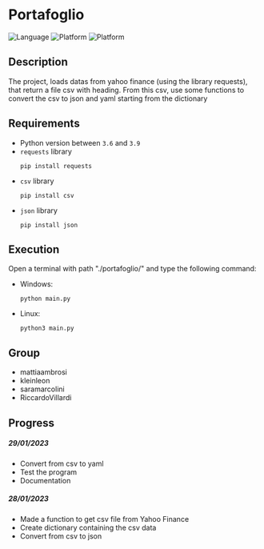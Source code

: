 # Portafoglio

![Language](https://img.shields.io/badge/Language-Python-lightgreen?style=flat) 
![Platform](https://img.shields.io/badge/OS%20platform%20supported-Linux-blue?style=flat)
![Platform](https://img.shields.io/badge/OS%20platform%20supported-Windows-blue?style=flat)


## Description

The project, loads datas from yahoo finance (using the library requests), that return a file csv with heading.
From this csv, use some functions to convert the csv to json and yaml starting from the dictionary


## Requirements

- Python version between `3.6` and `3.9`
- `requests` library
  ```commandline
  pip install requests
  ```
- `csv` library
  ```commandline
  pip install csv
  ```
- `json` library
  ```commandline
  pip install json
  ```

## Execution

Open a terminal with path "./portafoglio/" and type the following command:

- Windows:
  ```
  python main.py
  ```

- Linux:
  ```
  python3 main.py
  ```


## Group

- mattiaambrosi
- kleinleon
- saramarcolini
- RiccardoVillardi


## Progress

##### 29/01/2023

- Convert from csv to yaml
- Test the program
- Documentation

##### 28/01/2023

- Made a function to get csv file from Yahoo Finance
- Create dictionary containing the csv data
- Convert from csv to json

